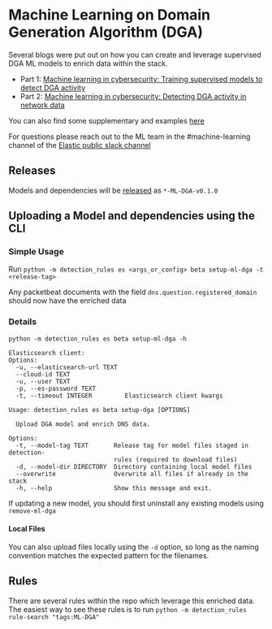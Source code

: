 # Machine Learning on Domain Generation Algorithm (DGA)

Several blogs were put out on how you can create and leverage supervised DGA ML models to enrich data within the stack.
* Part 1: [Machine learning in cybersecurity: Training supervised models to detect DGA activity](https://www.elastic.co/blog/machine-learning-in-cybersecurity-training-supervised-models-to-detect-dga-activity)
* Part 2: [Machine learning in cybersecurity: Detecting DGA activity in network data](https://www.elastic.co/blog/machine-learning-in-cybersecurity-detecting-dga-activity-in-network-data)

You can also find some supplementary and examples [here](https://github.com/elastic/examples/tree/master/Machine%20Learning/DGA%20Detection)

For questions please reach out to the ML team in the #machine-learning channel of the 
[Elastic public slack channel](https://www.elastic.co/blog/join-our-elastic-stack-workspace-on-slack)

## Releases

Models and dependencies will be [released](https://github.com/elastic/detection-rules/releases) as `*-ML-DGA-v0.1.0`

## Uploading a Model and dependencies using the CLI

### Simple Usage

Run `python -m detection_rules es <args_or_config> beta setup-ml-dga -t <release-tag>`

Any packetbeat documents with the field `dns.question.registered_domain` should now have the enriched data


### Details
```console
python -m detection_rules es beta setup-ml-dga -h

Elasticsearch client:
Options:
  -u, --elasticsearch-url TEXT
  --cloud-id TEXT
  -u, --user TEXT
  -p, --es-password TEXT
  -t, --timeout INTEGER         Elasticsearch client kwargs

Usage: detection_rules es beta setup-dga [OPTIONS]

  Upload DGA model and enrich DNS data.

Options:
  -t, --model-tag TEXT       Release tag for model files staged in detection-
                             rules (required to download files)
  -d, --model-dir DIRECTORY  Directory containing local model files
  --overwrite                Overwrite all files if already in the stack
  -h, --help                 Show this message and exit.
```

If updating a new model, you should first uninstall any existing models using `remove-ml-dga`

#### Local Files

You can also upload files locally using the `-d` option, so long as the naming convention matches the expected pattern 
for the filenames.

## Rules

There are several rules within the repo which leverage this enriched data. The easiest way to see these rules is to run
`python -m detection_rules rule-search "tags:ML-DGA"`